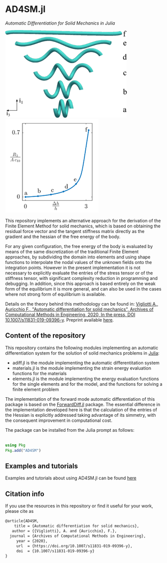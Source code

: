 # AD4SM.jl
_Automatic Differentiation for Solid Mechanics in Julia_

<img src=/images/SpringFineMeshNHb.png height=280> <img src=/images/3DSpringFineMeshNHb.png height=300>

This repository implements an alternative approach for the derivation of the Finite Element Method for solid mechanics, which is based on obtaining the residual force vector and the tangent stiffness matrix directly as the gradient and the hessian of the free energy of the body. 

For any given configuration, the free energy of the body is evaluated by means of the same discretization of the traditional Finite Element approaches, by subdividing the domain into elements and using shape functions to interpolate the nodal values of the unknown fields onto the integration points.
However in the present implementation it is not necessary to explicitly evaluate the entries of the stress tensor or of the stiffness tensor, with significant complexity reduction in programming and debugging. In addition, since this approach is based entirely on the weak form of the equilibrium it is more general, and can also be used in the cases where not strong form of equilibrium is available.

Details on the theory behind this methodology can be found in: 
[Vigliotti A., Auricchio F., "Automatic differentiation for solid mechanics", Archives of Computational Methods in Engineering, 2020, In the press, DOI 10.1007/s11831-019-09396-y](https://rdcu.be/b0yx2).
Preprint available [here](https://arxiv.org/pdf/2001.07366).

## Content of the repository

This repository contains the following modules implementing an automatic differentiation system for the solution of solid mechanics problems in [Julia](https://github.com/JuliaLang/julia):

- adiff.jl		is the module implementing the automatic differentitation system
- materials.jl  is the module implementing the strain energy evaluation functions for the materials
- elements.jl   is the module implementing the energy evaluation functions for the single elements and for the model, and the functions for solving a finite element problem

The implementation of the forward mode automatic differentiation of this package is based on the [ForwardDiff.jl](https://github.com/JuliaDiff/ForwardDiff.jl) package. The essential difference in the implementation developed here is that the calculation of the entries of the Hessian is explicitly addressed taking advantage of its simmetry, with the consequent improvement in computational cost.

The package can be installed from the Julia prompt as follows:
```Julia

using Pkg
Pkg.add("AD4SM")
```
## Examples and tutorials

Examples and tutorials about using AD4SM.jl can be found [here](https://github.com/avigliotti/AD4SM_examples)

## Citation info

If you use the resources in this repository or find it useful for your work, please cite as

```
@article{AD4SM,
    title = {Automatic differentiation for solid mechanics},
   author = {{Vigliotti}, A. and {Auricchio}, F.},
  journal = {Archives of Computational Methods in Engineering},
     year = {2020},
     url  = {https://doi.org/10.1007/s11831-019-09396-y},
     doi  = {10.1007/s11831-019-09396-y}
}
```
